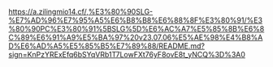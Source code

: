 https://a.zilingmio14.cf/,%E3%80%90SLG-%E7%AD%96%E7%95%A5%E6%B8%B8%E6%88%8F%E3%80%91/%E3%80%90PC%E3%80%91%5BSLG%5D%E6%AC%A7%E5%85%8B%E6%8C%89%E6%91%A9%E5%BA%97%20v23.07.06%E5%AE%98%E4%B8%AD%E6%AD%A5%E5%85%B5%E7%89%88/README.md?sign=KnPzYRExEfq6bSYqVRb1T7LowFXt76yF8ovE8t_yNCQ%3D%3A0